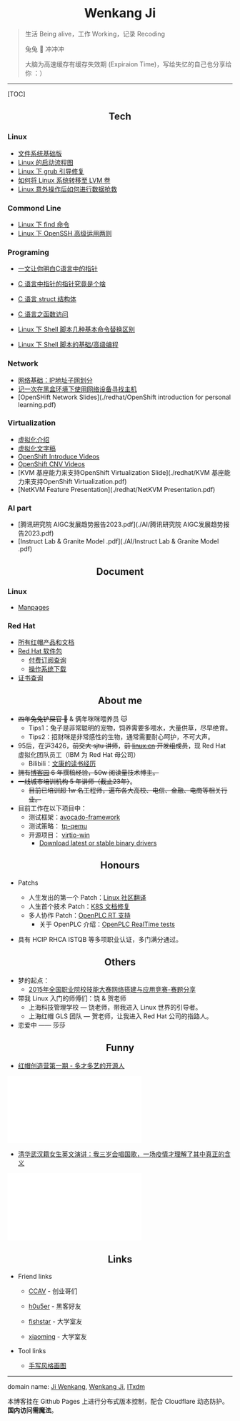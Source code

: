 # <center>Wenkang Ji</center>

> 生活 Being alive，工作 Working，记录 Recoding 
>
>  兔兔 🐰 冲冲冲
>
> 大脑为高速缓存有缓存失效期 (Expiraion Time)，写给失忆的自己也分享给你 ：）

------------

[TOC]

## <center>Tech</center>

### Linux

- [文件系统基础版](https://www.cnblogs.com/itxdm/p/filesystem_base_version.html)
- [Linux 的启动流程图](http://pic.jiwenkang.com/typora/202208281647545.png)
- [Linux 下 grub 引导修复](http://pic.jiwenkang.com/typora/202208221147727.png)
- [如何将 Linux 系统转移至 LVM 卷](https://linux.cn/article-7718-1.html)
- [Linux 意外操作后如何进行数据抢救](https://www.cnblogs.com/itxdm/p/linuxdate_recover.html)

### Commond Line

- [Linux 下 find 命令](https://www.cnblogs.com/itxdm/p/5936907.html)
- [Linux 下 OpenSSH 高级运用两则](https://linux.cn/article-7475-1.html)

### Programing

- [一文让你明白C语言中的指针 ](https://www.cnblogs.com/itxdm/p/c_pointer2.html)

- [C 语言中指针的指针究竟是个啥](https://www.cnblogs.com/itxdm/p/c_pointer_of_pointer.html)
- [C 语言 struct 结构体](https://www.cnblogs.com/itxdm/p/C_language_struct_structure.html)

- [C 语言之函数访问 ](https://www.cnblogs.com/itxdm/p/c_visiting_from_function.html)

- [Linux 下 Shell 脚本几种基本命令替换区别](https://www.cnblogs.com/itxdm/p/something_of_shellscirpt.html)

- [Linux 下 Shell 脚本的基础/高级编程](https://cdn.jiwenkang.com/BashShell/index.html)
### Network

- [网络基础：IP地址子网划分](https://www.cnblogs.com/itxdm/p/6087727.html)
- [记一次在黑盒环境下使用网络设备寻找主机](https://www.cnblogs.com/itxdm/p/Remember_to_use_a_network_device_to_find_a_host_in_a_black_box_environment.html)
- [OpenSHift Network Slides](./redhat/OpenShift introduction for personal learning.pdf)

### Virtualization

- [虚拟化介绍](https://www.bilibili.com/video/BV12G411p7JW)
- [虚拟化文字稿](./redhat/QEMU.html)
- [OpenShift Introduce Videos](https://www.bilibili.com/video/BV1TV4y1u7hg/)
- [OpenShift CNV Videos](https://www.bilibili.com/video/BV1cd4y1D7MW)
- [KVM 基座能力来支持OpenShift Virtualization Slide](./redhat/KVM 基座能力来支持OpenShift Virtualization.pdf)
- [NetKVM Feature Presentation](./redhat/NetKVM Presentation.pdf)

### AI part

- [腾讯研究院 AIGC发展趋势报告2023.pdf](./AI/腾讯研究院 AIGC发展趋势报告2023.pdf)
- [Instruct Lab & Granite Model .pdf](./AI/Instruct Lab & Granite Model .pdf)

## <center>Document</center>

### Linux
- [Manpages](https://man.cx/)

### Red Hat
- [所有红帽产品和文档](https://access.redhat.com/products/)
- [Red Hat 软件包](https://access.redhat.com/downloads/content/package-browser)
  - [付费订阅查询](https://access.redhat.com/management/subscriptions)
  - [操作系统下载](https://access.redhat.com/downloads/content/rhel)
- [证书查询](https://www.credly.com/earner/earned)


## <center>About me</center>

- ~~四年兔兔铲屎官 🐰~~ & 俩年咪咪喂养员 🐱
  - Tips1：兔子是非常聪明的宠物，饲养需要多喂水，大量供草，尽早绝育。
  - Tips2：招财咪是非常感性的生物，通常需要耐心呵护，不可大声。
- 95后，在沪3426，~~前交大 sjtu 讲师~~，~~前 [linux.cn](https://linux.cn) 开发组成员~~，现 Red Hat 虚拟化团队员工（IBM 为 Red Hat 母公司）
  - Bilibili：[文康的读书经历 ](https://www.bilibili.com/video/BV1iR4y1c7o4)
- ~~拥有[博客园](https://www.cnblogs.com/itxdm) 6 年撰稿经验，50w 阅读量技术博主。~~
- ~~一线城市培训机构 5 年讲师（截止23年）~~。
  - ~~目前已培训超 1w 名工程师，遍布各大高校、电信、金融、电商等相关行业。~~
- 目前工作在以下项目中：
  - 测试框架：[avocado-framework](https://github.com/avocado-framework/avocado-vt/)
  - 测试策略： [tp-qemu](https://github.com/autotest/tp-qemu/)
  - 开源项目： [virtio-win](https://github.com/virtio-win/kvm-guest-drivers-windows)
    - [Download latest or stable binary drivers](https://docs.fedoraproject.org/en-US/quick-docs/creating-windows-virtual-machines-using-virtio-drivers/index.html)


## <center>Honours</center>

- Patchs
  - 人生发出的第一个 Patch：[Linux 社区翻译](https://github.com/LCTT/TranslateProject/pull/4084)
  - 人生首个技术 Patch：[K8S 文档修复](https://github.com/ovn-org/ovn-kubernetes/commit/8c149e5ecbf49d96f2dc95af4d5fdad3f74b18df)
  - 多人协作 Patch：[OpenPLC RT 支持](https://github.com/thiagoralves/OpenPLC_v3/pull/201)
    - 关于 OpenPLC 介绍：[OpenPLC RealTime tests](https://www.bilibili.com/video/BV1eT411C7qA/)

- 具有 HCIP RHCA ISTQB 等多项职业认证，多门满分通过。
<div data-iframe-width="150" data-iframe-height="270" data-share-badge-id="fd817161-668d-40ed-9dd3-3678cdb35a6c" data-share-badge-host="https://www.credly.com"></div><script type="text/javascript" async src="//cdn.credly.com/assets/utilities/embed.js"></script>


## <center>Others</center>

- 梦的起点：
  - [2015年全国职业院校技能大赛网络搭建与应用竞赛-赛题分享](guosai/国赛-compressed.pdf)
- 带我 Linux 入门的师傅们：饶 & 贺老师
  - 上海科技管理学校 — 饶老师，带我进入 Linux 世界的引导者。
  - 上海红帽 GLS 团队 — 贺老师，让我进入 Red Hat 公司的指路人。
- 恋爱中 —— 莎莎


## <center>Funny</center>

- [红帽创造营第一期 - 多才多艺的开源人](https://www.bilibili.com/video/BV15H4y1p7Lm)

<iframe src="//player.bilibili.com/player.html?isOutside=true&aid=1051991159&bvid=BV15H4y1p7Lm&cid=1469311295&p=1&high_quality=1&danmaku=0" scrolling="no" border="0" frameborder="no" framespacing="0" allowfullscreen="allowfullscreen"     sandbox="allow-top-navigation allow-same-origin allow-forms allow-scripts"></iframe>

  - [清华武汉籍女生英文演讲：我三岁会唱国歌，一场疫情才理解了其中真正的含义](https://www.bilibili.com/video/BV17i4y187sN/)

<iframe src="//player.bilibili.com/player.html?isOutside=true&aid=540183338&bvid=BV17i4y187sN&cid=177757573&p=1&high_quality=1&danmaku=0" scrolling="no" border="0" frameborder="no" framespacing="0" allowfullscreen="allowfullscreen"     sandbox="allow-top-navigation allow-same-origin allow-forms allow-scripts"></iframe>

## <center>Links</center>

- Friend links

  - [CCAV](https://ccav.me/) - 创业哥们

  - [h0u5er](https://www.h0u5er.com/) - 黑客好友

  - [fishstar](https://www.ssout.top/) - 大学室友

  - [xiaoming](https://www.gaoxinming.com/) - 大学室友

- Tool links

  - [手写风格画图](https://excalidraw.com)

  


--------

domain name: [Ji Wenkang](https://jiwenkang.com), [Wenkang Ji](https://wenkangji.com), [ITxdm](https://itxdm.com)

本博客挂在 Github Pages 上进行分布式版本控制，配合 Cloudflare 动态防护。**国内访问需魔法**。
